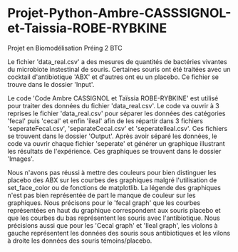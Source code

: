 # Projet-Python-Ambre-CASSSIGNOL-et-Taissia-ROBE-RYBKINE
Projet en Biomodélisation Préing 2 BTC

Le fichier 'data_real.csv' a des mesures de quantités de bactéries vivantes du microbiote instestinal de souris. Certaines souris ont été traitées avec un cocktail d'antibiotique 'ABX' et d'autres ont eu un placebo.
Ce fichier se trouve dans le dossier 'Input'.


Le code 'Code Ambre CASSIGNOL et Taïssia ROBE-RYBKINE' est utilisé pour traiter des données du fichier 'data_real.csv'.
Le code va ouvrir à 3 reprises le fichier 'data_real.csv' pour séparer les données des catégories 'fecal' puis 'cecal' et enfin 'ileal' afin de les répartir dans 3 fichiers 'seperateFecal.csv', 'separateCecal.csv' et 'seperateIleal.csv'.
Ces fichiers se trouvent dans le dossier 'Output'.
Après avoir séparé les données, le code va ouvrir chaque fichier 'seperate' et générer un graphique illustrant les résultats de l'expérience. 
Ces graphiques se trouvent dans le dossier 'Images'.



Nous n'avons pas réussi à mettre des couleurs pour bien distinguer les placebo des ABX sur les courbes des graphiques malgré l'utilisation de set_face_color ou de fonctions de matplotlib.
La légende des graphiques n'est pas bien représentée de part le manque de couleur sur les graphiques. 
Nous précisons pour le 'fecal graph' que les courbes représentées en haut du graphique correspondent aux souris placebo et que les courbes du bas représentent les souris avec l'antibiotique.
Nous précisions aussi que pour les 'Cecal graph' et 'Ileal graph', les violons à gauche représentent les données des souris sous antibiotiques et les vilons à droite les données des souris témoins/placebo.
